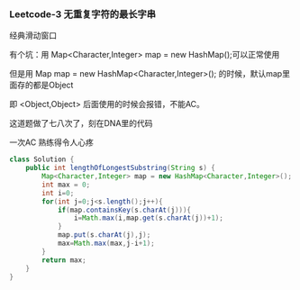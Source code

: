 ### Leetcode-3  无重复字符的最长字串

经典滑动窗口

有个坑：用 Map<Character,Integer> map = new HashMap();可以正常使用

但是用  Map  map = new HashMap<Character,Integer>();  的时候，默认map里面存的都是Object

即 <Object,Object>  后面使用的时候会报错，不能AC。

这道题做了七八次了，刻在DNA里的代码

一次AC  熟练得令人心疼

```java
class Solution {
    public int lengthOfLongestSubstring(String s) {
        Map<Character,Integer> map = new HashMap<Character,Integer>();
        int max = 0;
        int i=0;
        for(int j=0;j<s.length();j++){
            if(map.containsKey(s.charAt(j))){
                i=Math.max(i,map.get(s.charAt(j))+1);
            }
            map.put(s.charAt(j),j);
            max=Math.max(max,j-i+1);
        }
        return max;
    }
}
```




